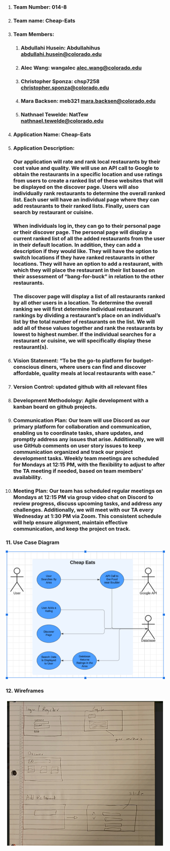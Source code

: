 1. ### **Team Number[​](https://cuboulder-csci3308.pages.dev/docs/labs/lab9/#1-team-number):** 014-8

   

2. ### **Team name:** Cheap-Eats

   

3. ### **Team Members:** 

   1. ### **Abdullahi Husein: Abdullahihus        abdullahi.husein@colorado.edu**

   2. ### **Alec Wang: wangalec                   alec.wang@colorado.edu**

   3. ### **Christopher Sponza: chsp7258          christopher.sponza@colorado.edu**

   4. ### **Mara Backsen: meb321                  mara.backsen@colorado.edu**

   5. ### **Nathnael Tewelde: NatTew              nathnael.tewelde@colorado.edu**

4. ### **Application Name[​](https://cuboulder-csci3308.pages.dev/docs/labs/lab9/#4-application-name):** Cheap-Eats

   

5. ### **Application Description[​](https://cuboulder-csci3308.pages.dev/docs/labs/lab9/#5-application-description):** 

   ### Our application will rate and rank local restaurants by their cost value and quality. We will use an API call to Google to obtain the restaurants in a specific location and use ratings from users to create a ranked list of these websites that will be displayed on the discover page. Users will also individually rank restaurants to determine the overall ranked list. Each user will have an individual page where they can add restaurants to their ranked lists. Finally, users can search by restaurant or cuisine.

   ### When individuals log in, they can go to their personal page or their discover page. The personal page will display a current ranked list of all the added restaurants from the user in their default location. In addition, they can add a description if they would like.  They will have the option to switch locations if they have ranked restaurants in other locations. They will have an option to add a restaurant, with which they will place the restaurant in their list based on their assessment of “bang-for-buck” in relation to the other restaurants.

   ### The discover page will display a list of all restaurants ranked by all other users in a location. To determine the overall ranking we will first  determine individual restaurant rankings by dividing a restaurant’s place on an individual’s list by the total number of restaurants on the list. We will add all of these values together and rank the restaurants by lowest to highest number. If the individual searches for a restaurant or cuisine, we will specifically display these restaurant(s).

6. ### **Vision Statement:** “To be the go-to platform for budget-conscious diners, where users can find and discover affordable, quality meals at local restaurants with ease.”

     
7. ### **Version Control:** updated github with all relevant files 
   

8. ### **Development Methodology:** Agile development with a kanban board on github projects. 

9. ### **Communication Plan:** Our team will use Discord as our primary platform for collaboration and communication, enabling us to coordinate tasks, share updates, and promptly address any issues that arise. Additionally, we will use GitHub comments on user story issues to keep communication organized and track our project development tasks. Weekly team meetings are scheduled for Mondays at 12:15 PM, with the flexibility to adjust to after the TA meeting if needed, based on team members' availability.


10. ### **Meeting Plan:** Our team has scheduled regular meetings on Mondays at 12:15 PM via group video chat on Discord to review progress, discuss upcoming tasks, and address any challenges. Additionally, we will meet with our TA every Wednesday at 1:30 PM via Zoom. This consistent schedule will help ensure alignment, maintain effective communication, and keep the project on track.

### **11. Use Case Diagram**

![Use Case Diagram](/MilestoneSubmissions/useCaseDiagram.png)

### **12. Wireframes**

![wireframe](/MilestoneSubmissions/wireframe.png)


